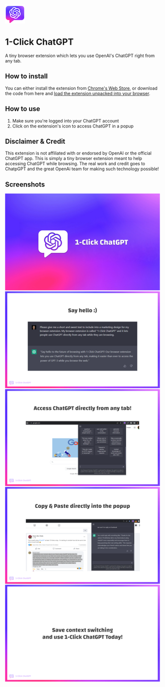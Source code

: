 
<img src="icon.png" alt="icon" style="height:64px">

# 1-Click ChatGPT
A tiny browser extension which lets you use OpenAI's ChatGPT right from any tab.

## How to install
You can either install the extension from [Chrome's Web Store](https://chrome.google.com/webstore/detail/1-click-chatgpt/dhkmocjfcgohaiojpcoeiklngncacdma?hl=en&authuser=0), or download the code from here and [load the extension unpacked into your browser](https://developer.chrome.com/docs/extensions/mv3/getstarted/development-basics/#load-unpacked).

## How to use
1. Make sure you're logged into your ChatGPT account
2. Click on the extension's icon to access ChatGPT in a popup

## Disclaimer & Credit
This extension is not affiliated with or endorsed by OpenAI or the official ChatGPT app. This is simply a tiny browser extension meant to help accessing ChatGPT while browsing. The real work and credit goes to ChatpGPT and the great OpenAi team for making such technology possible!

## Screenshots

![screenshot1](/screenshots/1.png)
![screenshot1](/screenshots/2.png)
![screenshot1](/screenshots/3.png)
![screenshot1](/screenshots/4.png)
![screenshot1](/screenshots/5.png)
